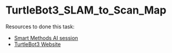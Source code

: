 # TurtleBot3_SLAM_to_Scan_Map

Resources to done this task:

- [Smart Methods AI session]()
- [TurtleBot3 Website](https://emanual.robotis.com/docs/en/platform/turtlebot3/quick-start/)
